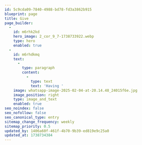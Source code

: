 ```yaml
---
id: 5c9cda09-7840-4988-bd78-fd3a3862b915
blueprint: page
title: Give
page_builder:
  -
    id: m6rhk2kd
    hero_image: 2_cor_9_7-1738733922.webp
    type: hero
    enabled: true
  -
    id: m6rhdkmq
    text:
      -
        type: paragraph
        content:
          -
            type: text
            text: 'Having '
    image: whatsapp-image-2025-02-04-at-20.14.48_24015f6e.jpg
    image_position: right
    type: image_and_text
    enabled: true
seo_noindex: false
seo_nofollow: false
seo_canonical_type: entry
sitemap_change_frequency: weekly
sitemap_priority: 0.5
updated_by: 1406a60f-461f-4b70-9b39-ed819e9c25a0
updated_at: 1738734384
---
```

